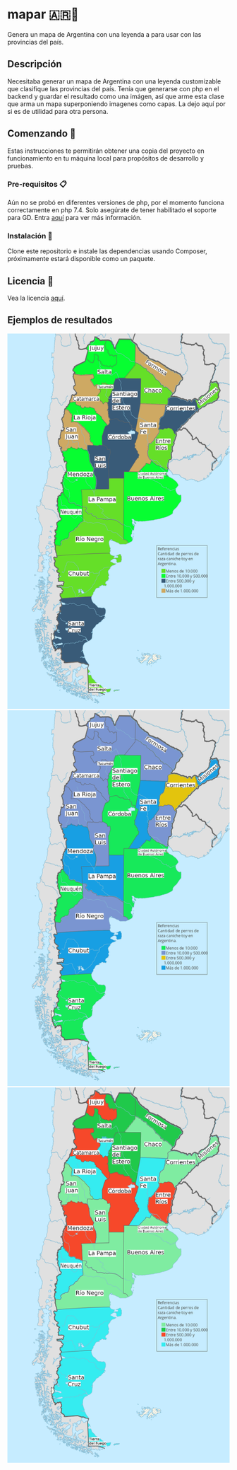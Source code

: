 # mapar 🇦🇷🧉

Genera un mapa de Argentina con una leyenda a para usar con las provincias del país.

## Descripción
Necesitaba generar un mapa de Argentina con una leyenda customizable que clasifique las provincias del país.
Tenía que generarse con php en el backend y guardar el resultado como una imágen, así que arme esta clase que arma un mapa superponiendo imagenes como capas. 
La dejo aquí por si es de utilidad para otra persona.

## Comenzando 🚀
Estas instrucciones te permitirán obtener una copia del proyecto en funcionamiento en tu máquina local para propósitos de desarrollo y pruebas.

### Pre-requisitos 📋

Aún no se probó en diferentes versiones de php, por el momento funciona correctamente en php 7.4.
Solo asegúrate de tener habilitado el soporte para GD. Entra [aquí](https://www.php.net/manual/es/book.image.php) para ver más información.

### Instalación 🔧

Clone este repositorio e instale las dependencias usando Composer, próximamente estará disponible como un paquete.

## Licencia 📄
Vea la licencia [aquí](https://github.com/abelperezlindo/mapar/blob/main/LICENSE).

## Ejemplos de resultados

![Ejemplo uno](https://github.com/abelperezlindo/mapar/blob/main/mapa_argentina.png)
![Ejemplo dos](https://github.com/abelperezlindo/mapar/blob/main/mapa_argentina_1.png)
![Ejemplo tres](https://github.com/abelperezlindo/mapar/blob/main/mapa_argentina_2.png)
